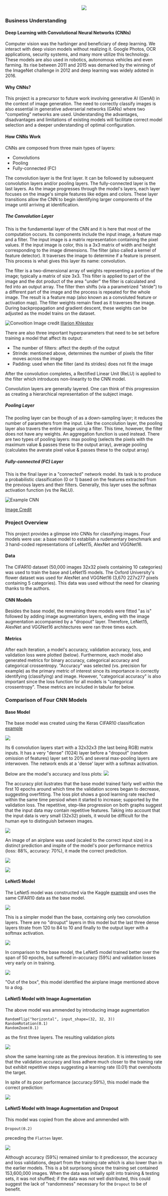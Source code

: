 <center>
    <center>
        <img src=writeup/cnn_architecture.jpg/>
    </center>
</center>

### Business Understanding

#### Deep Learning with Convolutional Neural Networks (CNNs)

Computer vision was the harbinger and beneficiary of deep learning. We interact with deep vision models without realizing it. Google Photos, OCR applications, security systems, and many more utilize this technology. These models are also used in robotics, autonomous vehicles and even farming. Its rise between 2011 and 2015 was demarked by the winning of the ImageNet challenge in 2012 and deep learning was widely adoted in 2016.

#### Why CNNs?

This project is a precursor to future work involving generative AI (GenAI) in the context of image generation. The need to correctly classify images is also essential in generative adverserial networks (GANs) where two "competing" networks are used. Understanding the advantages, disadvantages and limitations of existing models will facilitate correct model selection and a deeper understanding of optimal configuration.

#### How CNNs Work

CNNs are composed from three main types of layers:

- Convolutions
- Pooling
- Fully-connected (FC)

The convolution layer is the first layer. It can be followed by subsequent convolution layers and/or pooling layers. The fully-connected layer is the last layers. As the image progresses through the model's layers, each layer focuses on the image's simple features like edges and colors. These layer transitions allow the CNN to begin identifying larger components of the image until arriving at identification.

##### The Convolution Layer

This is the fundamental layer of the CNN and it is here that most of the computation occurs. Its components include the input image, a feature map and a filter. The input image is a matrix representation containing the pixel values. If the input image is color, this is a 3x3 matrix of width and height corresponding to the image dimensions. The filter (also called a kernel of feature detector). It traverses the image to determine if a feature is present. This process is what gives this layer its name: convolution.

The filter is a two-dimensional array of weights representing a portion of the image; typically a matrix of size 3x3. This filter is applied to part of the image and the dot product of the area "under" the filter is calculated and fed into an output array. The filter then shifts (via a parametrized "stride") to a different part of the image and the process is repeated for the whole image. The result is a feature map (also known as a convoluted feature or activation map). The filter weights remain fixed as it traverses the image. During backpropagation and gradient descent, these weights can be adjusted as the model trains on the dataset.

![Convoltion](writeup/05_convolutions_example.gif)
Image credit [Illarion Khlestov](https://ikhlestov.github.io/)

There are also three important hyperparameters that need to be set before training a model that affect its output:

- The number of filters: affect the depth of the output
- Strinde: mentioned above, determines the number of pixels the filter moves across the image
- Padding: used when the filter (and its strides) does not fit the image

After the convolution completes, a Rectified Linear Unit (ReLU) is applied to the filter which introduces non-linearity to the CNN model.

Convolution layers are generally layered. One can think of this progression as creating a hierarchical representation of the subject image.

##### Pooling Layer

The pooling layer can be though of as a down-sampling layer; it reduces the number of parameters from the input. Like the concolution layer, the pooling layer also travers the entire image using a filter. This time, however, the filter does not have any weights. An aggregation function is used instead. There are two types of pooling layers: max pooling (selects the pixels with the maximum value & passes these to the output array), average pooling (calculates the averate pixel value & passes these to the output array)

##### Fully-connected (FC) Layer

This is the final layer in a "connected" network model. Its task is to produce a probabilistic classification (0 or 1) based on the features extracted from the previous layers and their filters. Generally, this layer uses the softmax activation function (vs the ReLU).

![Example CNN](writeup/cnn_illustration.png)

[Image Credit](https://external-content.duckduckgo.com/iu/?u=https%3A%2F%2Fuser-images.githubusercontent.com%2F57826388%2F73771230-50517f80-47c1-11ea-9430-785c53e2e3cf.png&f=1&nofb=1&ipt=b23b401bcd740c758a75f6d5f4224989be625165365b2c43c1dde5fca590bd9d&ipo=images)

### Project Overview

This project provides a glimpse into CNNs for classifying images. Four models were use: a base model to establish a rudementary benchmark and 3 hand-coded representations of LeNet15, AlexNet and VGGNet16. 

#### Data

The CIFAR10 dataset (50,000 images 32x32 pixels containing 10 categories) was used to train the base and LeNet15 models. The Oxford University's flower dataset was used for AlexNet and VGGNet16 (3,670 227x277 pixels containing 5 categories). This data was used without the need for cleaning thanks to the authors.

#### CNN Models

Besides the base model, the remaining three models were fitted "as is" followed by adding image augmentation layers, ending with the image augmentation accompanied by a "dropout" layer. Therefore, LeNet15, AlexNet and VGGNet16 architectures were ran three times each.

#### Metrics

After each iteration, a model's accuracy, validation accuracy, loss, and validation loss were plotted (below). Furthermore, each model also generated metrics for binary accuracy, categorical accuracy and categorical crossentropy. "Accuracy" was selected (vs. precision for example) as the primary metric of interest since its importance in correctly identifying (classifying) and image. However, "categorical accuracy" is also important since the loss function for all models is "categorical crossentropy". These metrics are included in tabular for below.

### Comparison of Four CNN Models

#### Base Model

The base model was created using the Keras CIFAR10 classification [example](https://ermlab.com/en/blog/nlp/cifar-10-classification-using-keras-tutorial/)

![](writeup/base_model/base_model_architecture.png)

Its 6 convolution layers start with a 32x32x3 (the last being RGB) matrix inputs. It has a very "dense" (1024) layer before a "dropout" (random omission of features) layer set to 20% and several max-pooling layers are interwoven. The network ends at a 'dense' layer with a softmax activation.

Below are the model's accuracy and loss plots:
![](writeup/base_model/base_accuracy_loss.png)

The accuracy plot ilustrates that the base model trained fairly well within the first 10 epochs around which time the validation scores began to decrease, suggesting overfitting. The loss plot shows a good learning rate reached within the same time persiod when it started to increase; supported by the validation loss. The repetitive, step-like progression on both graphs suggest that the input data may contain repetitive features. Taking into account that the input data is very small (32x32) pixels, it would be difficult for the human eye to distinguish between images.

![](writeup/base_model/base_metrics_df.png)

An image of an airplane was used (scaled to the correct input size) in a distinct prediction and inspite of the model's poor performance metrics (loss: 88%, accuracy: 70%), it made the correct prediction.

![](writeup/airplane_test_img_small.jpeg)

![](writeup/base_model/base_airplane_prediction.png)

#### LeNet5 Model

The LeNet5 model was constructed via the Kaggle [example](https://www.kaggle.com/code/blurredmachine/lenet-architecture-a-complete-guide) and uses the same CIFAR10 data as the base model.

![](writeup/lenet5_model/lenet5_model_architecture.png)

This is a simpler model than the base, containing only two convolution layers. There are no "drouput" layers in this model but the last three dense layers titrate from 120 to 84 to 10 and finally to the output layer with a softmax activation.

![](writeup/lenet5_model/lenet5_accuracy_loss.png)

In comparison to the base model, the LeNet5 model trained better over the span of 50 epochs, but suffered in-accuracy (59%) and validation losses very early on in training.

![](writeup/lenet5_model/lenet5_airplane_prediction.png)

"Out of the box", this model identified the airplane image mentioned above to a dog.

#### LeNet5 Model with Image Augmentation

The above model was ammended by introducing image augmentation
```
RandomFlip("horizontal", input_shape=(32, 32, 3))
RandomRotation(0.1)
RandomZoom(0.1)
```
as the first three layers. The resulting validation plots

![](writeup/lenet5_model/lenet5_aug_accuracy_loss.png)

show the same learning rate as the previous iteration. It is interesting to see that the validation accuracy and loss adhere much closer to the training rate but exhibit repetitive steps suggesting a learning rate (0.01) that overshoots the target.

In spite of its poor performance (accuracy:59%), this model made the correct prediction:

![](writeup/lenet5_model/lenet5_aug_airplane_prediction.png)

#### LeNet5 Model with Image Augmentation and Dropout

This model was copied from the above and ammended with
```
Dropout(0.2)
```
preceding the `Flatten` layer.

![](writeup/lenet5_model/lenet5_aug_dropout_accuracy_loss.png)

Although accuracy (59%) remained similar to it predicessor, the accuracy and loss validations, depart from the training rate which is also lower than in the earlier models. This is a bit surprisong since the training set contained 153,600,000 images. When the data was initially split into training & testing sets, it was not shuffled; if the data was not well distributed, this could suggest the lack of "randomness" necessary for the `Dropout` to be of benefit.